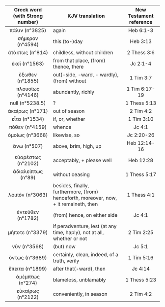 |Greek word (with Strong number)|KJV translation|New Testament reference|
|:---:|-----|:---:|
πάλιν (n°3825)|again|Heb 6:1-3|
σήμερον (n°4594)|this  (to-)day|Heb 3:13|
ἀτάκτως (n°814)|childless,  without children|2 Thess 3:6|
ἐκεῖ (n°1563)|from that place, (from) thence, there|Jc 2:1-4|
ἔξωθεν (n°1855)|out(-side, -ward, - wardly), (from)  without|1 Tim 3:7|
πλουσίως (n°4146)|abundantly, richly|1 Tim 6:17-19|
null (n°5238.5)|?|1 Thess 5:13|
ἀκαίρως (n°171)|out of season|2 Tim 4:2|
εἶτα (n°1534)|if, or, whether|1 Tim 3:10|
πόθεν (n°4159)|whence|Jc 4:1|
ὁμοίως (n°3668)|likewise, so|Jc 2:20-26|
ἄνω (n°507)|above, brim, high, up|Heb 12:14-16|
εὐαρέστως (n°2102)|acceptably, + please well|Heb 12:28|
ἀδιαλείπτως (n°89)|without ceasing|1 Thess 5:17|
λοιπόν (n°3063)|besides, finally, furthermore, (from) henceforth,  moreover, now, + it remaineth, then|1 Thess 4:1|
ἐντεῦθεν (n°1782)|(from) hence, on either side|Jc 4:1|
μήποτε (n°3379)|if  peradventure, lest (at any time, haply), not at all, whether or not|2 Tim 2:25|
νῦν (n°3568)|(but) now|Jc 5:1|
ὄντως (n°3689)|certainly, clean,  indeed, of a truth, verily|1 Tim 5:16|
ἔπειτα (n°1899)|after that(-ward), then|Jc 4:14|
ἀμέμπτως (n°274)|blameless, unblamably|1 Thess 5:23|
εὐκαίρως (n°2122)|conveniently, in season|2 Tim 4:2|
